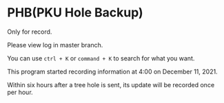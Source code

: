 # PHB(PKU Hole Backup)
Only for record.

Please view log in master branch.

You can use `ctrl + K` or `command + K` to search for what you want.

This program started recording information at 4:00 on December 11, 2021.

Within six hours after a tree hole is sent, its update will be recorded once per hour.
